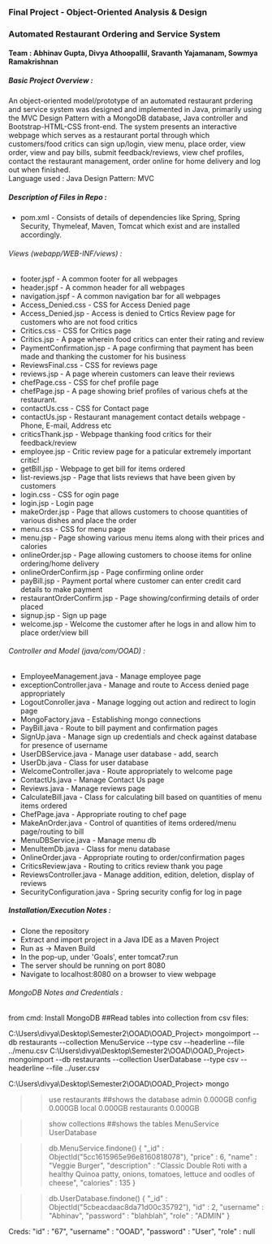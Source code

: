 ### Final Project - Object-Oriented Analysis & Design
### Automated Restaurant Ordering and Service System

#### Team : Abhinav Gupta, Divya Athoopallil, Sravanth Yajamanam, Sowmya Ramakrishnan

##### Basic Project Overview :

An object-oriented model/prototype of an automated restaurant prdering and service system was designed and implemented in Java, primarily using the MVC Design Pattern with a MongoDB database, Java controller and Bootstrap-HTML-CSS front-end. The system presents an interactive webpage which serves as a restaurant portal through which customers/food critics can sign up/login, view menu, place order, view order, view and pay bills, submit feedback/reviews, view chef profiles, contact the restaurant management, order online for home delivery and log out when finished.  
Language used : Java
Design Pattern: MVC 

##### Description of Files in Repo :

* pom.xml - Consists of details of dependencies like Spring, Spring Security, Thymeleaf, Maven, Tomcat which exist and are installed accordingly.

###### Views (webapp/WEB-INF/views) :

* footer.jspf - A common footer for all webpages
* header.jspf - A common header for all webpages
* navigation.jspf - A common navigation bar for all webpages
* Access_Denied.css - CSS for Access Denied page
* Access_Denied.jsp - Access is denied to Crtics Review page for customers who are not food critics 
* Critics.css - CSS for Critics page
* Critics.jsp - A page wherein food critics can enter their rating and review
* PaymentConfirmation.jsp - A page confirming that payment has been made and thanking the customer for his business
* ReviewsFinal.css - CSS for reviews page
* reviews.jsp - A page wherein customers can leave their reviews
* chefPage.css - CSS for chef profile page
* chefPage.jsp - A page showing brief profiles of various chefs at the restaurant.
* contactUs.css - CSS for Contact page
* contactUs.jsp - Restaurant management contact details webpage - Phone, E-mail, Address etc
* criticsThank.jsp - Webpage thanking food critics for their feedback/review
* employee.jsp - Critic review page for a paticular extremely important critic!
* getBill.jsp - Webpage to get bill for items ordered
* list-reviews.jsp - Page that lists reviews that have been given by customers 
* login.css - CSS for ogin page
* login.jsp - Login page
* makeOrder.jsp - Page that allows customers to choose quantities of various dishes and place the order
* menu.css - CSS for menu page
* menu.jsp - Page showing various menu items along with their prices and calories 
* onlineOrder.jsp - Page allowing customers to choose items for online ordering/home delivery
* onlineOrderConfirm.jsp - Page confirming online order
* payBill.jsp - Payment portal where customer can enter credit card details to make payment
* restaurantOrderConfirm.jsp - Page showing/confirming details of order placed 
* signup.jsp - Sign up page
* welcome.jsp - Welcome the customer after he logs in and allow him to place order/view bill

###### Controller and Model (java/com/OOAD) :

* EmployeeManagement.java - Manage employee page
* exceptionController.java - Manage and route to Access denied page appropriately
* LogoutConroller.java - Manage logging out action and redirect to login page
* MongoFactory.java - Establishing mongo connections
* PayBill.java - Route to bill payment and confirmation pages
* SignUp.java - Manage sign up credentials and check against database for presence of username
* UserDBService.java - Manage user database - add, search
* UserDb.java - Class for user database
* WelcomeController.java - Route appropriately to welcome page
* ContactUs.java - Manage Contact Us page
* Reviews.java - Manage reviews page
* CalculateBill.java - Class for calculating bill based on quantities of menu items ordered
* ChefPage.java - Appropriate routing to chef page
* MakeAnOrder.java - Control of quantities of items ordered/menu page/routing to bill
* MenuDBService.java - Manage menu db 
* MenuItemDb.java - Class for menu database
* OnlineOrder.java - Appropriate routing to order/confirmation pages
* CriticsReview.java - Routing to critics review thank you page
* ReviewsController.java - Manage addition, edition, deletion, display of reviews
* SecurityConfiguration.java - Spring security config for log in page

##### Installation/Execution Notes :

* Clone the repository
* Extract and import project in a Java IDE as a Maven Project
* Run as -> Maven Build 
* In the pop-up, under 'Goals', enter tomcat7:run
* The server should be running on port 8080
* Navigate to localhost:8080 on a browser to view webpage 

###### MongoDB Notes and Credentials :

from cmd:
Install MongoDB
##Read tables into collection from csv files:

C:\Users\divya\Desktop\Semester2\OOAD\OOAD_Project> mongoimport --db restaurants --collection MenuService --type csv --headerline --file ../menu.csv
C:\Users\divya\Desktop\Semester2\OOAD\OOAD_Project> mongoimport --db restaurants --collection UserDatabase --type csv --headerline --file ../user.csv

C:\Users\divya\Desktop\Semester2\OOAD\OOAD_Project> mongo
>>use  restaurants ##shows the database
admin        0.000GB
config       0.000GB
local        0.000GB
restaurants  0.000GB

>>show collections ##shows the tables
MenuService
UserDatabase

>>db.MenuService.findone()
{ "_id" : ObjectId("5cc1615965e96e8160818078"), "price" : 6, "name" : "Veggie Burger", "description" : "Classic Double Roti with a healthy Quinoa patty, onions, tomatoes, lettuce and oodles of cheese", "calories" : 135 }

>>db.UserDatabase.findone()
{ "_id" : ObjectId("5cbeacdaac8da71d00c35792"), "id" : 2, "username" : "Abhinav", "password" : "blahblah", "role" : "ADMIN" }

Creds: "id" : "67", "username" : "OOAD", "password" : "User", "role" : null

